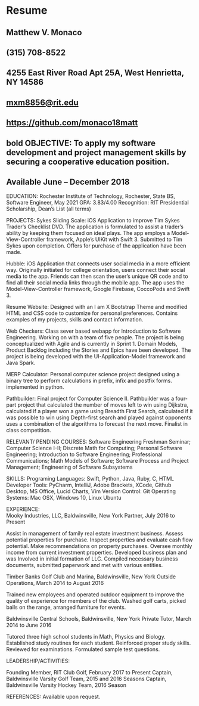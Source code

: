 # Resume
## Matthew V. Monaco
## (315) 708-8522
## 4255 East River Road Apt 25A, West Henrietta, NY 14586
## mxm8856@rit.edu
## https://github.com/monaco18matt

## __bold__ OBJECTIVE:    	To apply my software development and project management skills by securing a cooperative education position. 
## Available June – December 2018

EDUCATION: 	Rochester Institute of Technology, Rochester, State
BS, Software Engineer, May 2021
GPA: 3.83/4.00
Recognition: RIT Presidential Scholarship, Dean’s List (all terms)

PROJECTS:
Sykes Sliding Scale: iOS Application to improve Tim Sykes Trader’s Checklist DVD. The application is formulated to assist a trader’s ability by keeping them focused on ideal plays. The app employs a Model-View-Controller framework, Apple’s UIKit with Swift 3. Submitted to Tim Sykes upon completion. Offers for purchase of the application have been made. 

Hubble: iOS Application that connects user social media in a more efficient way. Originally initiated for college orientation, users connect their social media to the app. Friends can then scan the user’s unique QR code and to find all their social media links through the mobile app. The app uses the Model-View-Controller framework, Google Firebase, CoccoPods and Swift 3.

Resume Website: Designed with an I am X Bootstrap Theme and modified HTML and CSS code to customize for personal preferences. Contains examples of my projects, skills and contact information. 

Web Checkers: Class sever based webapp for Introduction to Software Engineering. Working on with a team of five people. The project is being conceptualized with Agile and is currently in Sprint 1. Domain Models, Product Backlog including the Stories and Epics have been developed. The project is being developed with the UI-Application-Model framework and Java Spark. 

MERP Calculator: Personal computer science project designed using a binary tree to perform calculations in prefix, infix and postfix forms. implemented in python. 

Pathbuilder: Final project for Computer Science II. Pathbuilder was a four-part project that calculated the number of moves left to win using Dijkstra, calculated if a player won a game using Breadth First Search, calculated if it was possible to win using Depth-first search and played against opponents uses a combination of the algorithms to forecast the next move. Finalist in class competition.  

RELEVANT/
PENDING COURSES:
Software Engineering Freshman Seminar; Computer Science I-II; Discrete Math for Computing; Personal Software Engineering; Introduction to Software Engineering; Professional Communications; Math Models of Software; Software Process and Project Management; Engineering of Software Subsystems 
 
SKILLS:	Programing Languages: Swift, Python, Java, Ruby, C, HTML
	Developer Tools: PyCharm, IntelliJ, Adobe Brackets, XCode, Github Desktop, MS Office, Lucid Charts, Vim
	Version Control: Git 
	Operating Systems: Mac OSX, Windows 10, Linux Ubuntu

EXPERIENCE:  	
Mooky Industries, LLC, Baldwinsville, New York
		Partner, July 2016 to Present 

Assist in management of family real estate investment business. Assess potential properties for purchase. Inspect properties and evaluate cash flow potential. Make recommendations on property purchases. Oversee monthly income from current investment properties. Developed business plan and was Involved in initial formation of LLC. Compiled necessary business documents, submitted paperwork and met with various entities. 

Timber Banks Golf Club and Marina, Baldwinsville, New York
		Outside Operations, March 2014 to August 2016 

Trained new employees and operated outdoor equipment to improve the quality of experience for members of the club.  Washed golf carts, picked balls on the range, arranged furniture for events. 

Baldwinsville Central Schools, Baldwinsville, New York
		Private Tutor, March 2014 to June 2016 

Tutored three high school students in Math, Physics and Biology. Established study routines for each student. Reinforced proper study skills. Reviewed for examinations. Formulated sample test questions. 

LEADERSHIP/ACTIVITIES:	

Founding Member, RIT Club Golf, February 2017 to Present
Captain, Baldwinsville Varsity Golf Team, 2015 and 2016 Seasons
Captain, Baldwinsville Varsity Hockey Team, 2016 Season

REFERENCES: 
Available upon request.

